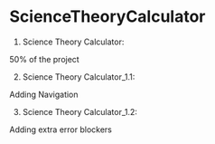 # ScienceTheoryCalculator

1. Science Theory Calculator:

50% of the project

2. Science Theory Calculator_1.1:

Adding Navigation

3. Science Theory Calculator_1.2:

Adding extra error blockers
